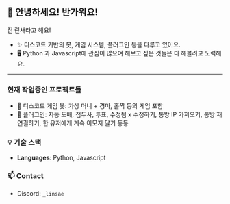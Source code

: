 ## 👋 안녕하세요! 반가워요!

전 린새라고 해요!

- ✨ 디스코드 기반의 봇, 게임 시스템, 플러그인 등을 다루고 있어요.
- 🖥️ Python 과 Javascript에 관심이 많으며 해보고 싶은 것들은 다 해볼려고 노력해요.

---

### 현재 작업중인 프로젝트들
- 🎲 디스코드 게임 봇: 가상 머니 + 경마, 홀짝 등의 게임 포함
- 🧩 플러그인: 자동 도배, 접두사, 투표, 수정됨 x 수정하기, 통방 IP 가져오기, 통방 재연결하기, 한 유저에게 계속 이모지 달기 등등

### 💡 기술 스택
- **Languages**: Python, Javascript

### 📫 Contact
- Discord: `_linsae`
